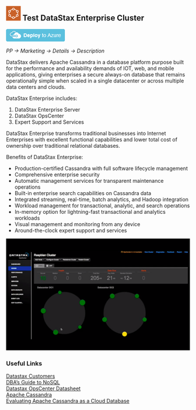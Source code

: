 
## <img src="images/Logo_Datastax.png"/> Test DataStax Enterprise Cluster<br/>
<a href="https://ms.portal.azure.com">
<img src="images/deploybutton.png"/>    
</a>

*PP -> Marketing -> Details -> Description*

<p>DataStax delivers Apache Cassandra in a database platform purpose built for the performance and availability demands of IOT, web, and mobile applications, giving enterprises a secure always-on database that remains operationally simple when scaled in a single datacenter or across multiple data centers and clouds.</p>

<p>DataStax Enterprise includes:</p>

<ol>
<li>DataStax Enterprise Server</li>
<li>DataStax OpsCenter</li>
<li>Expert Support and Services</li>
</ol>

<p>DataStax Enterprise transforms traditional businesses into Internet Enterprises with excellent functional capabilities and lower total cost of ownership over traditional relational databases.</p>

<p>Benefits of DataStax Enterprise:</p>

<ul>
<li>Production-certified Cassandra with full software lifecycle management</li>
<li>Comprehensive enterprise security</li>
<li>Automatic management services for transparent maintenance operations</li>
<li>Built-in enterprise search capabilities on Cassandra data</li>
<li>Integrated streaming, real-time, batch analytics, and Hadoop integration</li>
<li>Workload management for transactional, analytic, and search operations</li>
<li>In-memory option for lightning-fast transactional and analytics workloads</li>
<li>Visual management and monitoring from any device</li>
<li>Around-the-clock expert support and services</li>
</ul>

<p>
<img src="images/Datastax_image.png"/>
<p>


### Useful Links

<a href="http://www.datastax.com/customers">Datastax Customers</a><br/>
<a href="http://www.datastax.com/dbas-guide-to-nosql">DBA’s Guide to NoSQL</a><br/>
<a href="http://www.datastax.com/wp-content/uploads/2013/10/DS_DataStax_DevCenter.pdf">Datastax OpsCenter Datasheet</a><br/>
<a href="http://cassandra.apache.org/">Apache Cassandra</a><br/>
<a href="http://www.datastax.com/resources/whitepapers/evaluating-apache-cassandra">Evaluating Apache Cassandra as a Cloud Database</a><br/>



